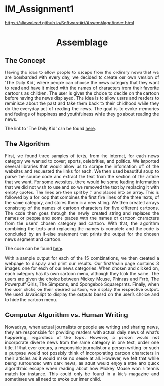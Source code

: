 # IM_Assignment1

https://aliawaleed.github.io/SoftwareArt/Assemblage/index.html

<h1 align="center">Assemblage</h1>

<h2>The Concept</h2>

<p align="justify"> Having the idea to allow people to escape from the ordinary news that we are bombarded with every day, we decided to create our own version of ‘The Daily Kid’, where people can choose the news category that they want to read and have it mixed with the names of characters from their favorite cartoons as children. The user is given the choice to decide on the cartoon before having the news displayed. The idea is to allow users and readers to reminisce about the past and take them back to their childhood while they do the everyday act of reading the news. The goal is to evoke memories and feelings of happiness and youthfulness while they go about reading the news.</p> 

The link to 'The Daily Kid' can be found [here](https://aliawaleed.github.io/SoftwareArt/Assemblage/index.html).

<h2>The Algorithm</h2>

<p align="justify">First, we found three samples of texts, from the internet, for each news category we wanted to cover; sports, celebrities, and politics. We imported several libraries that would allow us to scrape the information off of the websites and requested the links for each. We then used beautiful soup to parse the source code and extract the text from the section of the article that we want. For some websites, there would be some leading information that we did not wish to use and so we removed the text by replacing it with empty quotes. The lines are then split by ‘.’ and placed into an array. This is followed by a for loop that combines the first five lines of the three texts, of the same category, and stores them in a new string. We then created arrays consisting of the names of cartoon characters for five different cartoons. The code then goes through the newly created string and replaces the names of people and some places with the names of cartoon characters from the users’ chosen category and cartoon. With that, the algorithm combining the texts and replacing the names is complete and the code is concluded by an if-else statement that prints the output for the chosen news segment and cartoon.</p> 

The code can be found [here](https://colab.research.google.com/drive/10cxXTuh4eaB0RbM2YLhGDCy4PX-hQNW7?usp=sharing).

<p align="justify">With a sample output for each of the 15 combinations, we then created a webpage to display and print our results. Our first/main page contains 3 images, one for each of our news categories. When chosen and clicked on, each category has its own cartoon menu, although they look the same. The users are given the choice between Mickey Mouse, Phineas and Ferb, The Powerpuff Girls, The Simpsons, and Spongebob Squarepants. Finally, when the user clicks on their desired cartoon, we display the respective output. We used JavaScript to display the outputs based on the user’s choice and to hide the cartoon menu.</p>

<h2>Computer Algorithm vs. Human Writing</h2>

<p align="justify">Nowadays, when actual journalists or people are writing and sharing news, they are responsible for providing readers with actual daily news of what’s happening, regardless of the topic. However, a person would not incorporate diverse news from the same category in one text, under one title. If that ever occurs, a responsible journalist or a person writing for such a purpose would not possibly think of incorporating cartoon characters in their articles as it would make no sense at all. However, we felt that while being surrounded with dark news, an adult would enjoy a little and quick algorithmic escape when reading about how Mickey Mouse won a tennis match for instance. This could only be found in a kid’s magazine and sometimes we all need to evoke our inner child.</p>



